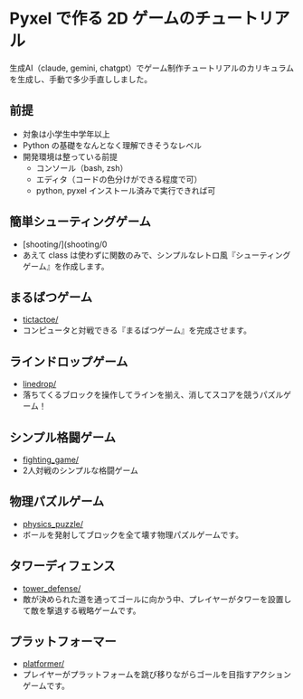 # Pyxel で作る 2D ゲームのチュートリアル

生成AI（claude, gemini, chatgpt）でゲーム制作チュートリアルのカリキュラムを生成し、手動で多少手直ししました。

## 前提
- 対象は小学生中学年以上
- Python の基礎をなんとなく理解できそうなレベル
- 開発環境は整っている前提
  - コンソール（bash, zsh）
  - エディタ（コードの色分けができる程度で可）
  - python, pyxel インストール済みで実行できれば可


## 簡単シューティングゲーム

- [shooting/](shooting/0
- あえて class は使わずに関数のみで、シンプルなレトロ風『シューティングゲーム』を作成します。

## まるばつゲーム

- [tictactoe/](tictactoe/)
- コンピュータと対戦できる『まるばつゲーム』を完成させます。

## ラインドロップゲーム

- [linedrop/](linedrop/)
- 落ちてくるブロックを操作してラインを揃え、消してスコアを競うパズルゲーム！

## シンプル格闘ゲーム

- [fighting_game/](fighting_game/)
- 2人対戦のシンプルな格闘ゲーム

## 物理パズルゲーム

- [physics_puzzle/](physics_puzzle/)
- ボールを発射してブロックを全て壊す物理パズルゲームです。

## タワーディフェンス

- [tower_defense/](tower_defense/)
- 敵が決められた道を通ってゴールに向かう中、プレイヤーがタワーを設置して敵を撃退する戦略ゲームです。

## プラットフォーマー

- [platformer/](platformer/)
- プレイヤーがプラットフォームを跳び移りながらゴールを目指すアクションゲームです。

